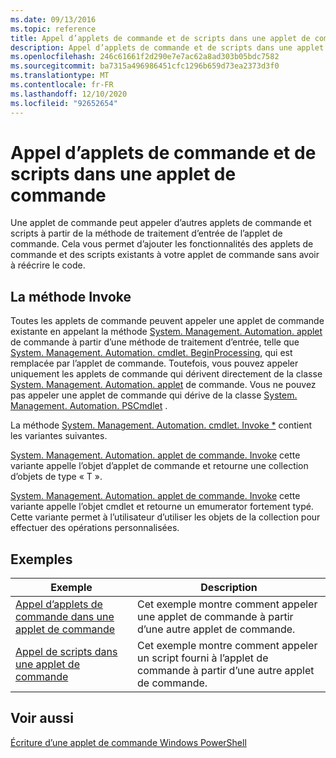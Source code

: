 ```yaml
---
ms.date: 09/13/2016
ms.topic: reference
title: Appel d’applets de commande et de scripts dans une applet de commande
description: Appel d’applets de commande et de scripts dans une applet de commande
ms.openlocfilehash: 246c61661f2d290e7e7ac62a8ad303b05bdc7582
ms.sourcegitcommit: ba7315a496986451cfc1296b659d73ea2373d3f0
ms.translationtype: MT
ms.contentlocale: fr-FR
ms.lasthandoff: 12/10/2020
ms.locfileid: "92652654"
---
```

# <a name="invoking-cmdlets-and-scripts-within-a-cmdlet"></a>Appel d’applets de commande et de scripts dans une applet de commande

Une applet de commande peut appeler d’autres applets de commande et scripts à partir de la méthode de traitement d’entrée de l’applet de commande. Cela vous permet d’ajouter les fonctionnalités des applets de commande et des scripts existants à votre applet de commande sans avoir à réécrire le code.

## <a name="the-invoke-method"></a>La méthode Invoke

Toutes les applets de commande peuvent appeler une applet de commande existante en appelant la méthode [System. Management. Automation. applet](/dotnet/api/System.Management.Automation.Cmdlet.Invoke) de commande à partir d’une méthode de traitement d’entrée, telle que [System. Management. Automation. cmdlet. BeginProcessing](/dotnet/api/System.Management.Automation.Cmdlet.BeginProcessing), qui est remplacée par l’applet de commande. Toutefois, vous pouvez appeler uniquement les applets de commande qui dérivent directement de la classe [System. Management. Automation. applet](/dotnet/api/System.Management.Automation.Cmdlet) de commande. Vous ne pouvez pas appeler une applet de commande qui dérive de la classe [System. Management. Automation. PSCmdlet](/dotnet/api/System.Management.Automation.PSCmdlet) .

La méthode [System. Management. Automation. cmdlet. Invoke *](/dotnet/api/System.Management.Automation.Cmdlet.Invoke) contient les variantes suivantes.

[System. Management. Automation. applet de commande. Invoke](/dotnet/api/System.Management.Automation.Cmdlet.Invoke) cette variante appelle l’objet d’applet de commande et retourne une collection d’objets de type « T ».

[System. Management. Automation. applet de commande. Invoke](/dotnet/api/System.Management.Automation.Cmdlet.Invoke) cette variante appelle l’objet cmdlet et retourne un emumerator fortement typé. Cette variante permet à l’utilisateur d’utiliser les objets de la collection pour effectuer des opérations personnalisées.

## <a name="examples"></a>Exemples

|Exemple|Description|
|-------------|-----------------|
|[Appel d’applets de commande dans une applet de commande](./how-to-invoke-a-cmdlet-from-within-a-cmdlet.md)|Cet exemple montre comment appeler une applet de commande à partir d’une autre applet de commande.|
|[Appel de scripts dans une applet de commande](./how-to-invoke-scripts-within-a-cmdlet.md)|Cet exemple montre comment appeler un script fourni à l’applet de commande à partir d’une autre applet de commande.|

## <a name="see-also"></a>Voir aussi

[Écriture d’une applet de commande Windows PowerShell](./writing-a-windows-powershell-cmdlet.md)
